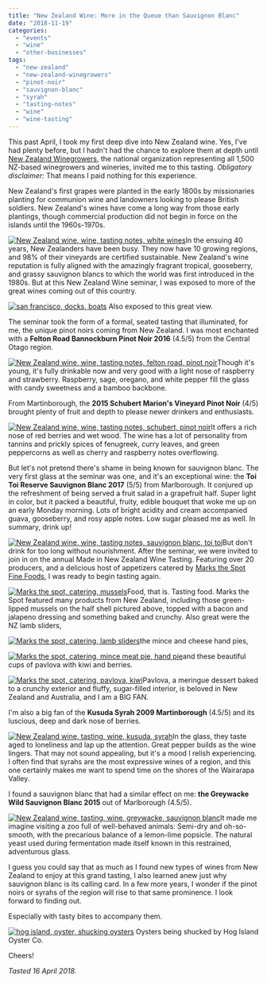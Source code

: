 ```yaml
---
title: "New Zealand Wine: More in the Queue than Sauvignon Blanc"
date: "2018-11-19"
categories:
  - "events"
  - "wine"
  - "other-businesses"
tags:
  - "new-zealand"
  - "new-zealand-winegrowers"
  - "pinot-noir"
  - "sauvignon-blanc"
  - "syrah"
  - "tasting-notes"
  - "wine"
  - "wine-tasting"
---
```


This past April, I took my first deep dive into New Zealand wine. Yes, I've had plenty before, but I hadn't had the chance to explore them at depth until [New Zealand Winegrowers,](https://www.nzwine.com/) the national organization representing all 1,500 NZ-based winegrowers and wineries, invited me to this tasting. _Obligatory disclaimer:_ That means I paid nothing for this experience.

New Zealand's first grapes were planted in the early 1800s by missionaries planting for communion wine and landowners looking to please British soldiers. New Zealand's wines have come a long way from those early plantings, though commercial production did not begin in force on the islands until the 1960s-1970s.

[![New Zealand wine, wine, tasting notes, white wines](http://s3.amazonaws.com/thegourmez-wpmedia/2018/09/IMG_20180416_111429_309-500x500.jpg)](http://s3.amazonaws.com/thegourmez-wpmedia/2018/09/IMG_20180416_111429_309.jpg)In the ensuing 40 years, New Zealanders have been busy. They now have 10 growing regions, and 98% of their vineyards are certified sustainable. New Zealand's wine reputation is fully aligned with the amazingly fragrant tropical, gooseberry, and grassy sauvignon blancs to which the world was first introduced in the 1980s. But at this New Zealand Wine seminar, I was exposed to more of the great wines coming out of this country.




<div class="caption">

[![san francisco, docks, boats](http://s3.amazonaws.com/thegourmez-wpmedia/2018/09/IMG_20180416_130759-500x375.jpg)](http://s3.amazonaws.com/thegourmez-wpmedia/2018/09/IMG_20180416_130759.jpg) Also exposed to this great view.</div>


The seminar took the form of a formal, seated tasting that illuminated, for me, the unique pinot noirs coming from New Zealand. I was most enchanted with a **Felton Road Bannockburn Pinot Noir 2016** (4.5/5) from the Central Otago region.

[![New Zealand wine, wine, tasting notes, felton road, pinot noir](http://s3.amazonaws.com/thegourmez-wpmedia/2018/09/IMG_20180416_130639-382x500.jpg)](http://s3.amazonaws.com/thegourmez-wpmedia/2018/09/IMG_20180416_130639.jpg)Though it's young, it's fully drinkable now and very good with a light nose of raspberry and strawberry. Raspberry, sage, oregano, and white pepper fill the glass with candy sweetness and a bamboo backbone.

From Martinborough, the **2015 Schubert Marion's Vineyard Pinot Noir** (4/5) brought plenty of fruit and depth to please newer drinkers and enthusiasts.

[![New Zealand wine, wine, tasting notes, schubert, pinot noir](http://s3.amazonaws.com/thegourmez-wpmedia/2018/09/IMG_20180416_130644-445x500.jpg)](http://s3.amazonaws.com/thegourmez-wpmedia/2018/09/IMG_20180416_130644.jpg)It offers a rich nose of red berries and wet wood. The wine has a lot of personality from tannins and prickly spices of fenugreek, curry leaves, and green peppercorns as well as cherry and raspberry notes overflowing.

But let's not pretend there's shame in being known for sauvignon blanc. The very first glass at the seminar was one, and it's an exceptional wine: the **Toi Toi Reserve Sauvignon Blanc 2017** (5/5) from Marlborough. It conjured up the refreshment of being served a fruit salad in a grapefruit half. Super light in color, but it packed a beautiful, fruity, edible bouquet that woke me up on an early Monday morning. Lots of bright acidity and cream accompanied guava, gooseberry, and rosy apple notes. Low sugar pleased me as well. In summary, drink up!

[![New Zealand wine, wine, tasting notes, sauvignon blanc, toi toi](http://s3.amazonaws.com/thegourmez-wpmedia/2018/09/IMG_20180416_130607-379x500.jpg)](http://s3.amazonaws.com/thegourmez-wpmedia/2018/09/IMG_20180416_130607.jpg)But don't drink for too long without nourishment. After the seminar, we were invited to join in on the annual Made in New Zealand Wine Tasting. Featuring over 20 producers, and a delicious host of appetizers catered by [Marks the Spot Fine Foods](https://www.marksthespotfinefood.com/), I was ready to begin tasting again.

[![Marks the spot, catering, mussels](http://s3.amazonaws.com/thegourmez-wpmedia/2018/09/LRM_EXPORT_20180416_155305-432x500.jpg)](http://s3.amazonaws.com/thegourmez-wpmedia/2018/09/LRM_EXPORT_20180416_155305.jpg)Food, that is. Tasting food. Marks the Spot featured many products from New Zealand, including those green-lipped mussels on the half shell pictured above, topped with a bacon and jalapeno dressing and something baked and crunchy. Also great were the NZ lamb sliders,

[![Marks the spot, catering, lamb sliders](http://s3.amazonaws.com/thegourmez-wpmedia/2018/09/LRM_EXPORT_20180416_155644-500x500.jpg)](http://s3.amazonaws.com/thegourmez-wpmedia/2018/09/LRM_EXPORT_20180416_155644.jpg)the mince and cheese hand pies,

[![Marks the spot, catering, mince meat pie, hand pie](http://s3.amazonaws.com/thegourmez-wpmedia/2018/09/LRM_EXPORT_20180416_155112-375x500.jpg)](http://s3.amazonaws.com/thegourmez-wpmedia/2018/09/LRM_EXPORT_20180416_155112.jpg)and these beautiful cups of pavlova with kiwi and berries.

[![Marks the spot, catering, pavlova, kiwi](http://s3.amazonaws.com/thegourmez-wpmedia/2018/09/LRM_EXPORT_20180416_154947-375x500.jpg)](http://s3.amazonaws.com/thegourmez-wpmedia/2018/09/LRM_EXPORT_20180416_154947.jpg)Pavlova, a meringue dessert baked to a crunchy exterior and fluffy, sugar-filled interior, is beloved in New Zealand and Australia, and I am a BIG FAN.

I'm also a big fan of the **Kusuda Syrah 2009 Martinborough** (4.5/5) and its luscious, deep and dark nose of berries.

[![New Zealand wine, tasting, wine, kusuda, syrah](http://s3.amazonaws.com/thegourmez-wpmedia/2018/09/IMG_20180416_141753-402x500.jpg)](http://s3.amazonaws.com/thegourmez-wpmedia/2018/09/IMG_20180416_141753.jpg)In the glass, they taste aged to loneliness and lap up the attention. Great pepper builds as the wine lingers. That may not sound appealing, but it's a mood I relish experiencing. I often find that syrahs are the most expressive wines of a region, and this one certainly makes me want to spend time on the shores of the Wairarapa Valley.

I found a sauvignon blanc that had a similar effect on me: **the Greywacke Wild Sauvignon Blanc 2015** out of Marlborough (4.5/5).

[![New Zealand wine, tasting, wine, greywacke, sauvignon blanc](http://s3.amazonaws.com/thegourmez-wpmedia/2018/09/IMG_20180416_140525-404x500.jpg)](http://s3.amazonaws.com/thegourmez-wpmedia/2018/09/IMG_20180416_140525.jpg)It made me imagine visiting a zoo full of well-behaved animals: Semi-dry and oh-so-smooth, with the precarious balance of a lemon-lime popsicle. The natural yeast used during fermentation made itself known in this restrained, adventurous glass.

I guess you could say that as much as I found new types of wines from New Zealand to enjoy at this grand tasting, I also learned anew just why sauvignon blanc is its calling card. In a few more years, I wonder if the pinot noirs or syrahs of the region will rise to that same prominence. I look forward to finding out.

Especially with tasty bites to accompany them.




<div class="caption">

[![hog island, oyster, shucking oysters](http://s3.amazonaws.com/thegourmez-wpmedia/2018/09/IMG_20180416_133426-333x500.jpg)](http://s3.amazonaws.com/thegourmez-wpmedia/2018/09/IMG_20180416_133426.jpg) Oysters being shucked by Hog Island Oyster Co.</div>


Cheers!

_Tasted 16 April 2018._
